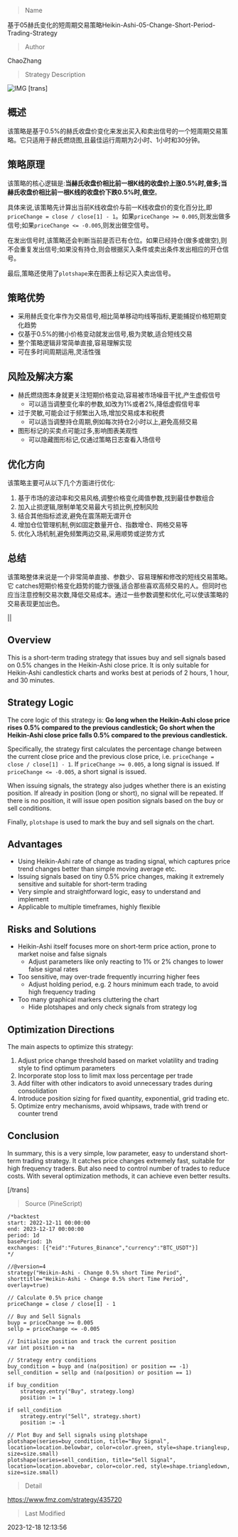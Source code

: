 
> Name

基于05赫氏变化的短周期交易策略Heikin-Ashi-05-Change-Short-Period-Trading-Strategy

> Author

ChaoZhang

> Strategy Description

![IMG](https://www.fmz.com/upload/asset/12d656d32ff98a96fa0.png)
[trans]

## 概述

该策略是基于0.5%的赫氏收盘价变化来发出买入和卖出信号的一个短周期交易策略。它只适用于赫氏燃烧图,且最佳运行周期为2小时、1小时和30分钟。

## 策略原理  

该策略的核心逻辑是:**当赫氏收盘价相比前一根K线的收盘价上涨0.5%时,做多;当赫氏收盘价相比前一根K线的收盘价下跌0.5%时,做空**。

具体来说,该策略先计算出当前K线收盘价与前一K线收盘价的变化百分比,即`priceChange = close / close[1] - 1`。如果`priceChange >= 0.005`,则发出做多信号;如果`priceChange <= -0.005`,则发出做空信号。

在发出信号时,该策略还会判断当前是否已有仓位。如果已经持仓(做多或做空),则不会重复发出信号;如果没有持仓,则会根据买入条件或卖出条件发出相应的开仓信号。

最后,策略还使用了`plotshape`来在图表上标记买入卖出信号。

## 策略优势

- 采用赫氏变化率作为交易信号,相比简单移动均线等指标,更能捕捉价格短期变化趋势
- 仅基于0.5%的微小价格变动就发出信号,极为灵敏,适合短线交易
- 整个策略逻辑非常简单直接,容易理解实现
- 可在多时间周期运用,灵活性强

## 风险及解决方案  

- 赫氏燃烧图本身就更关注短期价格变动,容易被市场噪音干扰,产生虚假信号
  - 可以适当调整变化率的参数,如改为1%或者2%,降低虚假信号率
- 过于灵敏,可能会过于频繁出入场,增加交易成本和税费
  - 可以适当调整持仓周期,例如每次持仓2小时以上,避免高频交易
- 图形标记的买卖点可能过多,影响图表美观性
  - 可以隐藏图形标记,仅通过策略日志查看入场信号

## 优化方向  

该策略主要可从以下几个方面进行优化:

1. 基于市场的波动率和交易风格,调整价格变化阈值参数,找到最佳参数组合
2. 加入止损逻辑,限制单笔交易最大亏损比例,控制风险
3. 结合其他指标滤波,避免在震荡期无谓开仓
4. 增加仓位管理机制,例如固定数量开仓、指数增仓、网格交易等
5. 优化入场机制,避免频繁两边交易,采用顺势或逆势方式

## 总结  

该策略整体来说是一个非常简单直接、参数少、容易理解和修改的短线交易策略。它 catches短期价格变化趋势的能力很强,适合那些喜欢高频交易的人。但同时也应当注意控制交易次数,降低交易成本。通过一些参数调整和优化,可以使该策略的交易表现更加出色。

||

## Overview  

This is a short-term trading strategy that issues buy and sell signals based on 0.5% changes in the Heikin-Ashi close price. It is only suitable for Heikin-Ashi candlestick charts and works best at periods of 2 hours, 1 hour, and 30 minutes.  

## Strategy Logic

The core logic of this strategy is: **Go long when the Heikin-Ashi close price rises 0.5% compared to the previous candlestick; Go short when the Heikin-Ashi close price falls 0.5% compared to the previous candlestick.**

Specifically, the strategy first calculates the percentage change between the current close price and the previous close price, i.e. `priceChange = close / close[1] - 1`. If `priceChange >= 0.005`, a long signal is issued. If `priceChange <= -0.005`, a short signal is issued.  

When issuing signals, the strategy also judges whether there is an existing position. If already in position (long or short), no signal will be repeated. If there is no position, it will issue open position signals based on the buy or sell conditions.

Finally, `plotshape` is used to mark the buy and sell signals on the chart.  

## Advantages  

- Using Heikin-Ashi rate of change as trading signal, which captures price trend changes better than simple moving average etc.  
- Issuing signals based on tiny 0.5% price changes, making it extremely sensitive and suitable for short-term trading
- Very simple and straightforward logic, easy to understand and implement  
- Applicable to multiple timeframes, highly flexible  

## Risks and Solutions

- Heikin-Ashi itself focuses more on short-term price action, prone to market noise and false signals
  - Adjust parameters like only reacting to 1% or 2% changes to lower false signal rates  
- Too sensitive, may over-trade frequently incurring higher fees
  - Adjust holding period, e.g. 2 hours minimum each trade, to avoid high frequency trading
- Too many graphical markers cluttering the chart  
  - Hide plotshapes and only check signals from strategy log   

## Optimization Directions  

The main aspects to optimize this strategy:

1. Adjust price change threshold based on market volatility and trading style to find optimum parameters
2. Incorporate stop loss to limit max loss percentage per trade  
3. Add filter with other indicators to avoid unnecessary trades during consolidation
4. Introduce position sizing for fixed quantity, exponential, grid trading etc.  
5. Optimize entry mechanisms, avoid whipsaws, trade with trend or counter trend  

## Conclusion  

In summary, this is a very simple, low parameter, easy to understand short-term trading strategy. It catches price changes extremely fast, suitable for high frequency traders. But also need to control number of trades to reduce costs. With several optimization methods, it can achieve even better results.

[/trans]



> Source (PineScript)

``` pinescript
/*backtest
start: 2022-12-11 00:00:00
end: 2023-12-17 00:00:00
period: 1d
basePeriod: 1h
exchanges: [{"eid":"Futures_Binance","currency":"BTC_USDT"}]
*/

//@version=4
strategy("Heikin-Ashi - Change 0.5% short Time Period", shorttitle="Heikin-Ashi - Change 0.5% short Time Period", overlay=true)

// Calculate 0.5% price change
priceChange = close / close[1] - 1

// Buy and Sell Signals
buyp = priceChange >= 0.005
sellp = priceChange <= -0.005

// Initialize position and track the current position
var int position = na

// Strategy entry conditions
buy_condition = buyp and (na(position) or position == -1)
sell_condition = sellp and (na(position) or position == 1)

if buy_condition
    strategy.entry("Buy", strategy.long)
    position := 1

if sell_condition
    strategy.entry("Sell", strategy.short)
    position := -1

// Plot Buy and Sell signals using plotshape
plotshape(series=buy_condition, title="Buy Signal", location=location.belowbar, color=color.green, style=shape.triangleup, size=size.small)
plotshape(series=sell_condition, title="Sell Signal", location=location.abovebar, color=color.red, style=shape.triangledown, size=size.small)

```

> Detail

https://www.fmz.com/strategy/435720

> Last Modified

2023-12-18 12:13:56
